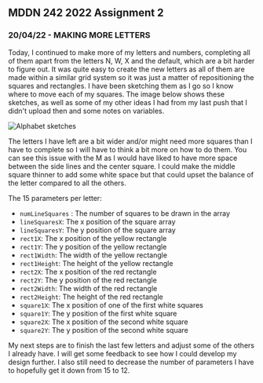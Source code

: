 ## MDDN 242 2022 Assignment 2

### 20/04/22 - MAKING MORE LETTERS

Today, I continued to make more of my letters and numbers, completing all of them apart from the letters N, W, X and the default, which are a bit harder to figure out. It was quite easy to create the new letters as all of them are made within a similar grid system so it was just a matter of repositioning the squares and rectangles. I have been sketching them as I go so I know where to move each of my squares. The image below shows these sketches, as well as some of my other ideas I had from my last push that I didn't upload then and some notes on variables.

![Alphabet sketches](http://url/to/20220420_131544.jpg)

The letters I have left are a bit wider and/or might need more squares than I have to complete so I will have to think a bit more on how to do them. You can see this issue with the M as I would have liked to have more space between the side lines and the center square. I could make the middle square thinner to add some white space but that could upset the balance of the letter compared to all the others.

The 15 parameters per letter:
  * `numLineSquares` : The number of squares to be drawn in the array
  * `lineSquaresX`: The x position of the square array
  * `lineSquaresY`: The y position of the square array
  * `rect1X`: The x position of the yellow rectangle
  * `rect1Y`: The y position of the yellow rectangle
  * `rect1Width`: The width of the yellow rectangle
  * `rect1Height`: The height of the yellow rectangle
  * `rect2X`: The x position of the red rectangle
  * `rect2Y`: The y position of the red rectangle
  * `rect2Width`: The width of the red rectangle
  * `rect2Height`: The height of the red rectangle
  * `square1X`: The x position of one of the first white squares
  * `square1Y`: The y position of the first white square
  * `square2X`: The x position of the second white square
  * `square2Y`: The y position of the second white square

My next steps are to finish the last few letters and adjust some of the others I already have. I will get some feedback to see how I could develop my design further. I also still need to decrease the number of parameters I have to hopefully get it down from 15 to 12.

